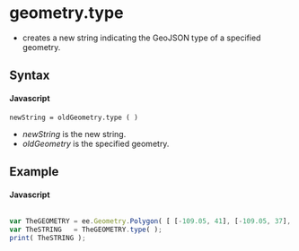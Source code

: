 # geometry.type
- creates a new string indicating the GeoJSON type of a specified geometry.

## Syntax

#### Javascript
```
newString = oldGeometry.type ( )
```

- *newString* is the new string.
- *oldGeometry* is the specified geometry.

## Example

#### Javascript
```javascript

var TheGEOMETRY = ee.Geometry.Polygon( [ [-109.05, 41], [-109.05, 37], [-102.05, 37], [-102.05, 41] ] );  // Colorado
var TheSTRING   = TheGEOMETRY.type( );
print( TheSTRING );
```
